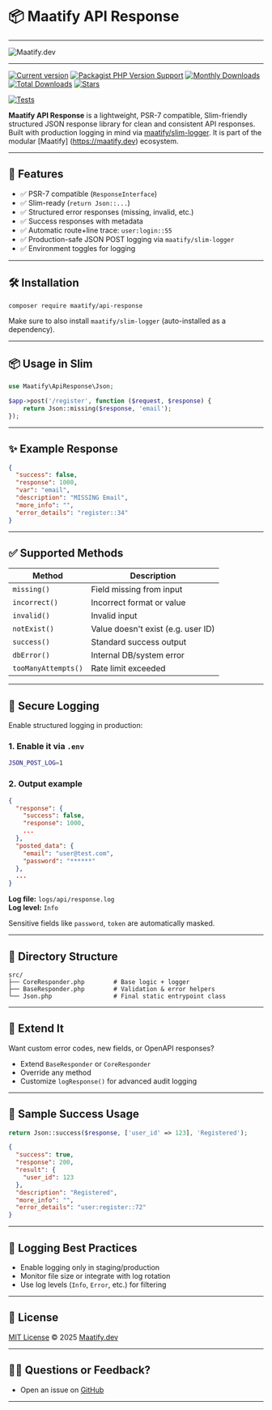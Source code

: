 # 📦 Maatify API Response

---
![**Maatify.dev**](https://www.maatify.dev/assets/img/img/maatify_logo_white.svg)

---
[pkg]: <https://packagist.org/packages/maatify/slim-logger>
[pkg-stats]: <https://packagist.org/packages/maatify/slim-logger/stats>
[![Current version](https://img.shields.io/packagist/v/maatify/slim-logger)][pkg]
[![Packagist PHP Version Support](https://img.shields.io/packagist/php-v/maatify/slim-logger)][pkg]
[![Monthly Downloads](https://img.shields.io/packagist/dm/maatify/slim-logger)][pkg-stats]
[![Total Downloads](https://img.shields.io/packagist/dt/maatify/slim-logger)][pkg-stats]
[![Stars](https://img.shields.io/packagist/stars/maatify/slim-logger)](https://github.com/maatify/slim-logger/stargazers)

[![Tests](https://github.com/maatify/slim-logger/actions/workflows/run-tests.yml/badge.svg)](https://github.com/maatify/slim-logger/actions)

**Maatify API Response** is a lightweight, PSR-7 compatible, Slim-friendly structured JSON response library for clean and consistent API responses. Built with production logging in mind via [maatify/slim-logger](https://github.com/maatify/slim-logger). It is part of the modular [Maatify]
(https://maatify.dev) ecosystem.

---

## 🚀 Features

- ✅ PSR-7 compatible (`ResponseInterface`)
- ✅ Slim-ready (`return Json::...`)
- ✅ Structured error responses (missing, invalid, etc.)
- ✅ Success responses with metadata
- ✅ Automatic route+line trace: `user:login::55`
- ✅ Production-safe JSON POST logging via `maatify/slim-logger`
- ✅ Environment toggles for logging

---

## 🛠 Installation

```bash
composer require maatify/api-response
```

Make sure to also install `maatify/slim-logger` (auto-installed as a dependency).

---

## 📦 Usage in Slim

```php
use Maatify\ApiResponse\Json;

$app->post('/register', function ($request, $response) {
    return Json::missing($response, 'email');
});
```

---

## ✨ Example Response

```json
{
  "success": false,
  "response": 1000,
  "var": "email",
  "description": "MISSING Email",
  "more_info": "",
  "error_details": "register::34"
}
```

---

## ✅ Supported Methods

| Method               | Description                        |
|----------------------|------------------------------------|
| `missing()`          | Field missing from input           |
| `incorrect()`        | Incorrect format or value          |
| `invalid()`          | Invalid input                      |
| `notExist()`         | Value doesn't exist (e.g. user ID) |
| `success()`          | Standard success output            |
| `dbError()`          | Internal DB/system error           |
| `tooManyAttempts()`  | Rate limit exceeded                |

---

## 🔐 Secure Logging

Enable structured logging in production:

### 1. Enable it via `.env`

```bash
JSON_POST_LOG=1
```

### 2. Output example

```json
{
  "response": {
    "success": false,
    "response": 1000,
    ...
  },
  "posted_data": {
    "email": "user@test.com",
    "password": "******"
  },
  ...
}
```

**Log file:** `logs/api/response.log`  
**Log level:** `Info`

Sensitive fields like `password`, `token` are automatically masked.

---

## 📂 Directory Structure

```
src/
├── CoreResponder.php        # Base logic + logger
├── BaseResponder.php        # Validation & error helpers
└── Json.php                 # Final static entrypoint class
```

---

## 🧩 Extend It

Want custom error codes, new fields, or OpenAPI responses?

- Extend `BaseResponder` or `CoreResponder`
- Override any method
- Customize `logResponse()` for advanced audit logging

---

## 🧪 Sample Success Usage

```php
return Json::success($response, ['user_id' => 123], 'Registered');
```

```json
{
  "success": true,
  "response": 200,
  "result": {
    "user_id": 123
  },
  "description": "Registered",
  "more_info": "",
  "error_details": "user:register::72"
}
```

---

## 🧼 Logging Best Practices

- Enable logging only in staging/production
- Monitor file size or integrate with log rotation
- Use log levels (`Info`, `Error`, etc.) for filtering

---

## 📄 License

[MIT License](./LICENSE) © 2025 [Maatify.dev](https://maatify.dev)

---

## 🙋‍♂️ Questions or Feedback?

- Open an issue on [GitHub](https://github.com/maatify/slim-logger)

---